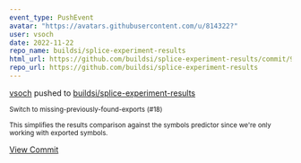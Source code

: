 ```yaml
---
event_type: PushEvent
avatar: "https://avatars.githubusercontent.com/u/814322?"
user: vsoch
date: 2022-11-22
repo_name: buildsi/splice-experiment-results
html_url: https://github.com/buildsi/splice-experiment-results/commit/9ac3340fd10bd6de404ae95c5a7c0ad2639efc77
repo_url: https://github.com/buildsi/splice-experiment-results
---
```


<a href='https://github.com/vsoch' target='_blank'>vsoch</a> pushed to <a href='https://github.com/buildsi/splice-experiment-results' target='_blank'>buildsi/splice-experiment-results</a>

<small>Switch to missing-previously-found-exports (#18)

This simplifies the results comparison against the symbols predictor since we're only working with exported symbols.</small>

<a href='https://github.com/buildsi/splice-experiment-results/commit/9ac3340fd10bd6de404ae95c5a7c0ad2639efc77' target='_blank'>View Commit</a>